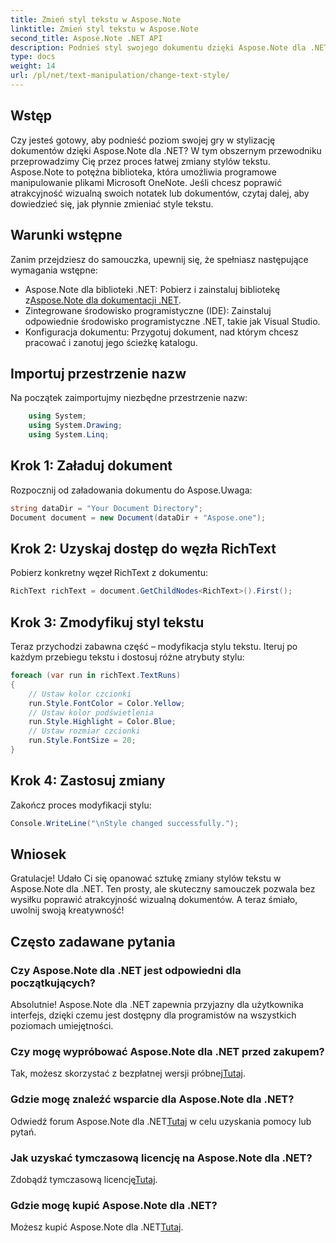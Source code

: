 ```yaml
---
title: Zmień styl tekstu w Aspose.Note
linktitle: Zmień styl tekstu w Aspose.Note
second_title: Aspose.Note .NET API
description: Podnieś styl swojego dokumentu dzięki Aspose.Note dla .NET. Z tego przewodnika krok po kroku dowiesz się, jak łatwo zmieniać style tekstu. Spróbuj za darmo!
type: docs
weight: 14
url: /pl/net/text-manipulation/change-text-style/
---
```

## Wstęp
Czy jesteś gotowy, aby podnieść poziom swojej gry w stylizację dokumentów dzięki Aspose.Note dla .NET? W tym obszernym przewodniku przeprowadzimy Cię przez proces łatwej zmiany stylów tekstu. Aspose.Note to potężna biblioteka, która umożliwia programowe manipulowanie plikami Microsoft OneNote. Jeśli chcesz poprawić atrakcyjność wizualną swoich notatek lub dokumentów, czytaj dalej, aby dowiedzieć się, jak płynnie zmieniać style tekstu.
## Warunki wstępne
Zanim przejdziesz do samouczka, upewnij się, że spełniasz następujące wymagania wstępne:
-  Aspose.Note dla biblioteki .NET: Pobierz i zainstaluj bibliotekę z[Aspose.Note dla dokumentacji .NET](https://reference.aspose.com/note/net/).
- Zintegrowane środowisko programistyczne (IDE): Zainstaluj odpowiednie środowisko programistyczne .NET, takie jak Visual Studio.
- Konfiguracja dokumentu: Przygotuj dokument, nad którym chcesz pracować i zanotuj jego ścieżkę katalogu.
## Importuj przestrzenie nazw
Na początek zaimportujmy niezbędne przestrzenie nazw:
```csharp
    using System;
    using System.Drawing;
    using System.Linq;
```
## Krok 1: Załaduj dokument
Rozpocznij od załadowania dokumentu do Aspose.Uwaga:
```csharp
string dataDir = "Your Document Directory";
Document document = new Document(dataDir + "Aspose.one");
```
## Krok 2: Uzyskaj dostęp do węzła RichText
Pobierz konkretny węzeł RichText z dokumentu:
```csharp
RichText richText = document.GetChildNodes<RichText>().First();
```
## Krok 3: Zmodyfikuj styl tekstu
Teraz przychodzi zabawna część – modyfikacja stylu tekstu. Iteruj po każdym przebiegu tekstu i dostosuj różne atrybuty stylu:
```csharp
foreach (var run in richText.TextRuns)
{
    // Ustaw kolor czcionki
    run.Style.FontColor = Color.Yellow;
    // Ustaw kolor podświetlenia
    run.Style.Highlight = Color.Blue;
    // Ustaw rozmiar czcionki
    run.Style.FontSize = 20;
}
```
## Krok 4: Zastosuj zmiany
Zakończ proces modyfikacji stylu:
```csharp
Console.WriteLine("\nStyle changed successfully.");
```
## Wniosek
Gratulacje! Udało Ci się opanować sztukę zmiany stylów tekstu w Aspose.Note dla .NET. Ten prosty, ale skuteczny samouczek pozwala bez wysiłku poprawić atrakcyjność wizualną dokumentów. A teraz śmiało, uwolnij swoją kreatywność!
## Często zadawane pytania
### Czy Aspose.Note dla .NET jest odpowiedni dla początkujących?
Absolutnie! Aspose.Note dla .NET zapewnia przyjazny dla użytkownika interfejs, dzięki czemu jest dostępny dla programistów na wszystkich poziomach umiejętności.
### Czy mogę wypróbować Aspose.Note dla .NET przed zakupem?
 Tak, możesz skorzystać z bezpłatnej wersji próbnej[Tutaj](https://releases.aspose.com/).
### Gdzie mogę znaleźć wsparcie dla Aspose.Note dla .NET?
 Odwiedź forum Aspose.Note dla .NET[Tutaj](https://forum.aspose.com/c/note/28) w celu uzyskania pomocy lub pytań.
### Jak uzyskać tymczasową licencję na Aspose.Note dla .NET?
 Zdobądź tymczasową licencję[Tutaj](https://purchase.aspose.com/temporary-license/).
### Gdzie mogę kupić Aspose.Note dla .NET?
 Możesz kupić Aspose.Note dla .NET[Tutaj](https://purchase.aspose.com/buy).